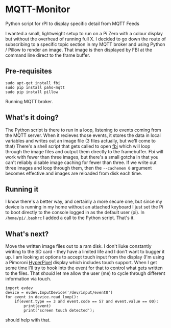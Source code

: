 # MQTT-Monitor
Python script for rPI to display specific detail from MQTT Feeds

I wanted a small, lightweight setup to run on a Pi Zero with a colour display but without the overhead of running full X.  I decided to go down the route of subscribing to a specific topic section in my MQTT broker and using Python / Pillow to render an image.  That image is then displayed by FBI at the command line direct to the frame buffer.

## Pre-requisites
```
sudo apt-get install fbi  
sudo pip install paho-mqtt  
sudo pip install pillow  
```

Running MQTT broker.

## What's it doing?
The Python script is there to run in a loop, listening to events coming from the MQTT server.  When it recieves those events, it stores the data in local variables and writes out an image file (3 files actually, but we'll come to that)
There's a shell script that gets called to open [fbi](https://packages.debian.org/sid/fbi) which will loop through the image files and output them directly to the framebuffer.  Fbi will work with fewer than three images, but there's a small gotcha in that you can't reliably disable image caching for fewer than three.  If we write out three images and loop through them, then the 
``` --cachemem 0 ```
argument becomes effective and images are reloaded from disk each time.

## Running it
I know there's a better way, and certainly a more secure one, but since my device is running in my home without an attached keyboard I just set the Pi to boot directly to the console logged in as the default user (pi).  In ```/home/pi/.bashrc``` I added a call to the Python script.  That's it.

## What's next?
Move the written image files out to a ram disk.  I don't liuke constantly wiriting to the SD card - they have a limited life and I don't want to bugger it up.
I am looking at options to accept touch input from the display (I'm using a Pimoroni [HyperPixel](https://shop.pimoroni.com/products/hyperpixel) display which includes touch support.  When I get some time I'll try to hook into the event for that to control what gets written to the files.  That *should* let me allow the user (me) to cycle through different information via touch.

```
import evdev
device = evdev.InputDevice('/dev/input/event0')
for event in device.read_loop():
    if(event.type == 3 and event.code == 57 and event.value == 00):
        print(event)
        print('screen touch detected');
```

should help with that.
